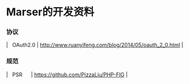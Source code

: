 # Marser的开发资料
### 协议

|   OAuth2.0 | http://www.ruanyifeng.com/blog/2014/05/oauth_2_0.html |

### 规范
|   PSR      | https://github.com/PizzaLiu/PHP-FIG  |
